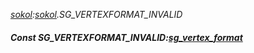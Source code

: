 _[sokol](../../modules/sokol/sokol-module.md):[sokol](../../modules/sokol/sokol-module.md).SG\_VERTEXFORMAT\_INVALID_
##### Const SG\_VERTEXFORMAT\_INVALID:[sg_vertex_format](../../modules/sokol/sokol-sg_vertex_format.md)
